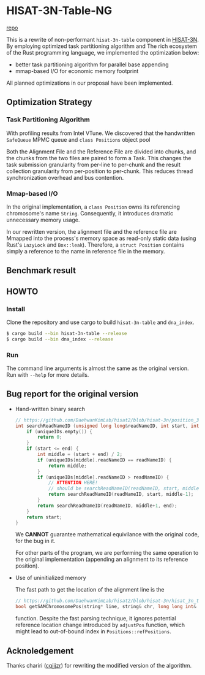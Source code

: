 # HISAT-3N-Table-NG

[repo](https://github.com/caterpillar-1/hisat3n-table)

This is a rewrite of non-performant `hisat-3n-table` component in  [HISAT-3N](https://github.com/DaehwanKimLab/hisat2/tree/hisat-3n). By employing optimized task partitioning algorithm and The rich ecosystem of the Rust programming language, we implemented the optimization below:

- better task partitioning algorithm for parallel base appending
- mmap-based I/O for economic memory footprint

All planned optimizations in our proposal have been implemented.

## Optimization Strategy

### Task Partitioning Algorithm

With profiling results from Intel VTune. We discovered that the handwritten `SafeQueue` MPMC queue and `class Positions` object pool 

Both the Alignment File and the Reference File are divided into chunks, and the chunks from the two files are paired to form a Task. This changes the task submission granularity from per-line to per-chunk and the result collection granularity from per-position to per-chunk. This reduces thread synchronization overhead and bus contention.

### Mmap-based I/O

In the original implementation, a `class Position` owns its referencing chromosome's name `String`. Consequently, it introduces dramatic unnecessary memory usage.

In our rewritten version, the alignment file and the reference file are Mmapped into the process's memory space as read-only static data (using Rust's `LazyLock` and `Box::leak`). Therefore, a `struct Position` contains simply a reference to the name in reference file in the memory.

## Benchmark result

<!-- TODO -->

## HOWTO

### Install

Clone the repository and use cargo to build `hisat-3n-table` and `dna_index`.

```sh
$ cargo build --bin hisat-3n-table --release
$ cargo build --bin dna_index --release
```

### Run

The command line arguments is almost the same as the original version. Run with `--help` for more details.

## Bug report for the original version

- Hand-written binary search

    ```cpp
    // https://github.com/DaehwanKimLab/hisat2/blob/hisat-3n/position_3n_table.h
    int searchReadNameID (unsigned long long&readNameID, int start, int end) {
        if (uniqueIDs.empty()) {
            return 0;
        }
        if (start <= end) {
            int middle = (start + end) / 2;
            if (uniqueIDs[middle].readNameID == readNameID) {
                return middle;
            }
            if (uniqueIDs[middle].readNameID > readNameID) {
                // ATTENTION HERE!
                // should be searchReadNameID(readNameID, start, middle-1)
                return searchReadNameID(readNameID, start, middle-1);
            }
            return searchReadNameID(readNameID, middle+1, end);
        }
        return start;
    }
    ```

    We **CANNOT** guarantee mathematical equivilance with the original code, for the bug in it.

    For other parts of the program, we are performing the same operation to the original implementation (appending an alignment to its reference position).

- Use of uninitialized memory

    The fast path to get the location of the alignment line is the 
    ```cpp
    // https://github.com/DaehwanKimLab/hisat2/blob/hisat-3n/hisat_3n_table.cpp#L211`
    bool getSAMChromosomePos(string* line, string& chr, long long int& pos);
    ```
    function. Despite the fast parsing technique, it ignores potential reference location change introduced by `adjustPos` function, which might lead to out-of-bound index in `Positions::refPositions`.

## Acknoledgement

Thanks chariri ([cqjjjzr](https://github.com/cqjjjzr)) for rewriting the modified version of the algorithm.
